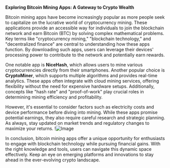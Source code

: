 **Exploring Bitcoin Mining Apps: A Gateway to Crypto Wealth**

Bitcoin mining apps have become increasingly popular as more people seek to capitalize on the lucrative world of cryptocurrency mining. These applications provide an accessible way for individuals to join the blockchain network and earn Bitcoin (BTC) by solving complex mathematical problems. Key terms like "cryptocurrency mining," "blockchain technology," and "decentralized finance" are central to understanding how these apps function. By downloading such apps, users can leverage their devices' processing power to contribute to the network and potentially earn rewards.

One notable app is **NiceHash**, which allows users to mine various cryptocurrencies directly from their smartphones. Another popular choice is **CryptoMiner**, which supports multiple algorithms and provides real-time analytics. These apps often integrate with cloud mining services, offering flexibility without the need for expensive hardware setups. Additionally, concepts like "hash rate" and "proof-of-work" play crucial roles in determining mining efficiency and profitability.

However, it's essential to consider factors such as electricity costs and device performance before diving into mining. While these apps promise potential earnings, they also require careful research and strategic planning. As always, stay updated on market trends and regulatory changes to maximize your returns. !![Image](https://github.com/user-attachments/assets/3be06921-4469-491d-bd37-5f14c53422b7)

In conclusion, bitcoin mining apps offer a unique opportunity for enthusiasts to engage with blockchain technology while pursuing financial gains. With the right knowledge and tools, users can navigate this dynamic space effectively. Keep an eye on emerging platforms and innovations to stay ahead in the ever-evolving crypto landscape.